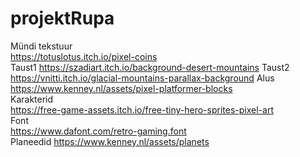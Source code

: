 # projektRupa

Mündi tekstuur   
https://totuslotus.itch.io/pixel-coins   
Taust1
https://szadiart.itch.io/background-desert-mountains
Taust2
https://vnitti.itch.io/glacial-mountains-parallax-background
Alus   
https://www.kenney.nl/assets/pixel-platformer-blocks   
Karakterid   
https://free-game-assets.itch.io/free-tiny-hero-sprites-pixel-art  
Font   
https://www.dafont.com/retro-gaming.font   
Planeedid
https://www.kenney.nl/assets/planets

